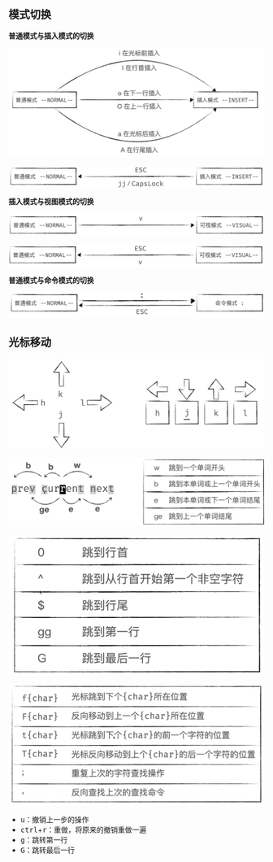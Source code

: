 ## 模式切换

**普通模式与插入模式的切换**

![image-20230825204202585](img/image-20230825204202585.png)

![image-20230825204839538](img/image-20230825204839538.png) 

**插入模式与视图模式的切换**

![image-20230825205007307](img/image-20230825205007307.png)

![image-20230825205022104](img/image-20230825205022104-1692967895103-2.png)

**普通模式与命令模式的切换**

![image-20230825205147999](img/image-20230825205147999.png)

## 光标移动

![image-20230825205339374](img/image-20230825205339374.png)

![image-20230825205530736](img/image-20230825205530736.png)

![image-20230825205747396](img/image-20230825205747396.png)

![image-20230825210205338](img/image-20230825210205338.png)

- <kbd>u</kbd>：撤销上一步的操作
- <kbd>ctrl</kbd>+<kbd>r</kbd>：重做，将原来的撤销重做一遍
- <kbd>g</kbd>：跳转第一行
- <kbd>G</kbd>：跳转最后一行

